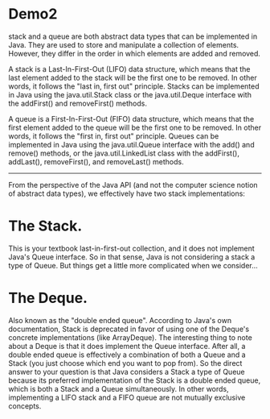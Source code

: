 
# Demo2

 stack and a queue are both abstract data types that can be implemented in Java. They are used to store and manipulate a collection of elements. However, they differ in the order in which elements are added and removed.

A stack is a Last-In-First-Out (LIFO) data structure, which means that the last element added to the stack will be the first one to be removed. In other words, it follows the "last in, first out" principle. Stacks can be implemented in Java using the java.util.Stack class or the java.util.Deque interface with the addFirst() and removeFirst() methods.

A queue is a First-In-First-Out (FIFO) data structure, which means that the first element added to the queue will be the first one to be removed. In other words, it follows the "first in, first out" principle. Queues can be implemented in Java using the java.util.Queue interface with the add() and remove() methods, or the java.util.LinkedList class with the addFirst(), addLast(), removeFirst(), and removeLast() methods.


------------------------------------------------------------------------------------------------------------------

From the perspective of the Java API (and not the computer science notion of abstract data types), we effectively have two stack implementations:

# The Stack. 
This is your textbook last-in-first-out collection, and it does not implement Java's Queue interface. So in that sense, Java is not considering a stack a type of Queue. But things get a little more complicated when we consider...

# The Deque. 
Also known as the "double ended queue". According to Java's own documentation, Stack is deprecated in favor of using one of the Deque's concrete implementations (like ArrayDeque). The interesting thing to note about a Deque is that it does implement the Queue interface. After all, a double ended queue is effectively a combination of both a Queue and a Stack (you just choose which end you want to pop from).
So the direct answer to your question is that Java considers a Stack a type of Queue because its preferred implementation of the Stack is a double ended queue, which is both a Stack and a Queue simultaneously. In other words, implementing a LIFO stack and a FIFO queue are not mutually exclusive concepts.
